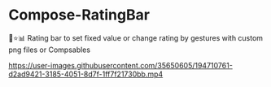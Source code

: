 # Compose-RatingBar
🚀⭐️📊 Rating bar to set fixed value or change rating by gestures with custom png files or Compsables


https://user-images.githubusercontent.com/35650605/194710761-d2ad9421-3185-4051-8d7f-1ff7f21730bb.mp4

